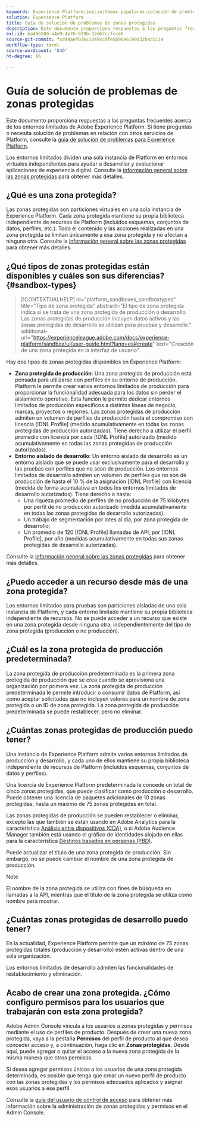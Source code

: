 ```yaml
---
keywords: Experience Platform;inicio;temas populares;solución de problemas de zonas protegidas
solution: Experience Platform
title: Guía de solución de problemas de zonas protegidas
description: Este documento proporciona respuestas a las preguntas frecuentes acerca de los entornos limitados de Adobe Experience Platform.
exl-id: 6a496509-a4e9-4e76-829b-32d67ccfcce6
source-git-commit: fcd44aef026c1049ccdfe5896e6199d32b4d1114
workflow-type: tm+mt
source-wordcount: '840'
ht-degree: 8%

---
```


# Guía de solución de problemas de zonas protegidas

Este documento proporciona respuestas a las preguntas frecuentes acerca de los entornos limitados de Adobe Experience Platform. Si tiene preguntas o necesita solución de problemas en relación con otros servicios de Platform, consulte la [guía de solución de problemas para Experience Platform](../landing/troubleshooting.md).

Los entornos limitados dividen una sola instancia de Platform en entornos virtuales independientes para ayudar a desarrollar y evolucionar aplicaciones de experiencia digital. Consulte la [información general sobre las zonas protegidas](home.md) para obtener más detalles.

## ¿Qué es una zona protegida?

Las zonas protegidas son particiones virtuales en una sola instancia de Experience Platform. Cada zona protegida mantiene su propia biblioteca independiente de recursos de Platform (incluidos esquemas, conjuntos de datos, perfiles, etc.). Todo el contenido y las acciones realizadas en una zona protegida se limitan únicamente a esa zona protegida y no afectan a ninguna otra. Consulte la [información general sobre las zonas protegidas](home.md) para obtener más detalles.

## ¿Qué tipos de zonas protegidas están disponibles y cuáles son sus diferencias? {#sandbox-types}

>[!CONTEXTUALHELP]
>id="platform_sandboxes_sandboxtypes"
>title="Tipo de zona protegida"
>abstract="El tipo de zona protegida indica si se trata de una zona protegida de producción o desarrollo. Las zonas protegidas de producción incluyen datos activos y las zonas protegidas de desarrollo se utilizan para pruebas y desarrollo."
>additional-url="https://experienceleague.adobe.com/docs/experience-platform/sandbox/ui/user-guide.html?lang=es#create" text="Creación de una zona protegida en la interfaz de usuario"

Hay dos tipos de zonas protegidas disponibles en Experience Platform:

* **Zona protegida de producción**: Una zona protegida de producción está pensada para utilizarse con perfiles en su entorno de producción. Platform le permite crear varios entornos limitados de producción para proporcionar la funcionalidad adecuada para los datos sin perder el aislamiento operativo. Esta función le permite dedicar entornos limitados de producción específicos a distintas líneas de negocio, marcas, proyectos o regiones. Las zonas protegidas de producción admiten un volumen de perfiles de producción hasta el compromiso con licencia [!DNL Profile] (medido acumulativamente en todas las zonas protegidas de producción autorizadas). Tiene derecho a utilizar el perfil promedio con licencia por cada [!DNL Profile] autorizado (medido acumulativamente en todas las zonas protegidas de producción autorizadas).
* **Entorno aislado de desarrollo**: Un entorno aislado de desarrollo es un entorno aislado que se puede usar exclusivamente para el desarrollo y las pruebas con perfiles que no sean de producción. Los entornos limitados de desarrollo admiten un volumen de perfiles que no son de producción de hasta el 10 % de la asignación [!DNL Profile] con licencia (medida de forma acumulativa en todos los entornos limitados de desarrollo autorizados). Tiene derecho a hasta:
   * Una riqueza promedio de perfiles de no producción de 75 kilobytes por perfil de no producción autorizado (medida acumulativamente en todas las zonas protegidas de desarrollo autorizadas).
   * Un trabajo de segmentación por lotes al día, por zona protegida de desarrollo;
   * Un promedio de 120 [!DNL Profile] llamadas de API, por [!DNL Profile], por año (medidas acumulativamente en todas sus zonas protegidas de desarrollo autorizadas).

Consulte la [información general sobre las zonas protegidas](./home.md) para obtener más detalles.

## ¿Puedo acceder a un recurso desde más de una zona protegida?

Los entornos limitados para pruebas son particiones aisladas de una sola instancia de Platform, y cada entorno limitado mantiene su propia biblioteca independiente de recursos. No se puede acceder a un recurso que existe en una zona protegida desde ninguna otra, independientemente del tipo de zona protegida (producción o no producción).

## ¿Cuál es la zona protegida de producción predeterminada?

La zona protegida de producción predeterminada es la primera zona protegida de producción que se crea cuando se aprovisiona una organización por primera vez. La zona protegida de producción predeterminada le permite introducir o consumir datos de Platform, así como aceptar solicitudes que no incluyen valores para un nombre de zona protegida o un ID de zona protegida. La zona protegida de producción predeterminada se puede restablecer, pero no eliminar.

## ¿Cuántas zonas protegidas de producción puedo tener?

Una instancia de Experience Platform admite varios entornos limitados de producción y desarrollo, y cada uno de ellos mantiene su propia biblioteca independiente de recursos de Platform (incluidos esquemas, conjuntos de datos y perfiles).

Una licencia de Experience Platform predeterminada le concede un total de cinco zonas protegidas, que puede clasificar como producción o desarrollo. Puede obtener una licencia de paquetes adicionales de 10 zonas protegidas, hasta un máximo de 75 zonas protegidas en total.

Las zonas protegidas de producción se pueden restablecer o eliminar, excepto las que también se están usando en Adobe Analytics para la característica [Análisis entre dispositivos (CDA)](https://experienceleague.adobe.com/docs/analytics/components/cda/overview.html?lang=es), o si Adobe Audience Manager también está usando el gráfico de identidades alojado en ellas para la característica [Destinos basados en personas (PBD)](https://experienceleague.adobe.com/docs/audience-manager/user-guide/features/destinations/people-based/people-based-destinations-overview.html?lang=es).

Puede actualizar el título de una zona protegida de producción. Sin embargo, no se puede cambiar el nombre de una zona protegida de producción.

>[!NOTE]
>
>El nombre de la zona protegida se utiliza con fines de búsqueda en llamadas a la API, mientras que el título de la zona protegida se utiliza como nombre para mostrar.

## ¿Cuántas zonas protegidas de desarrollo puedo tener?

En la actualidad, Experience Platform permite que un máximo de 75 zonas protegidas totales (producción y desarrollo) estén activas dentro de una sola organización.

Los entornos limitados de desarrollo admiten las funcionalidades de restablecimiento y eliminación.

## Acabo de crear una zona protegida. ¿Cómo configuro permisos para los usuarios que trabajarán con esta zona protegida?

Adobe Admin Console vincula a los usuarios a zonas protegidas y permisos mediante el uso de perfiles de producto. Después de crear una nueva zona protegida, vaya a la pestaña **Permisos** del perfil de producto al que desea conceder acceso y, a continuación, haga clic en **Zonas protegidas**. Desde aquí, puede agregar o quitar el acceso a la nueva zona protegida de la misma manera que otros permisos.

Si desea agregar permisos únicos a los usuarios de una zona protegida determinada, es posible que tenga que crear un nuevo perfil de producto con las zonas protegidas y los permisos adecuados aplicados y asignar esos usuarios a ese perfil.

Consulte la [guía del usuario de control de acceso](../access-control/ui/overview.md) para obtener más información sobre la administración de zonas protegidas y permisos en el Admin Console.
